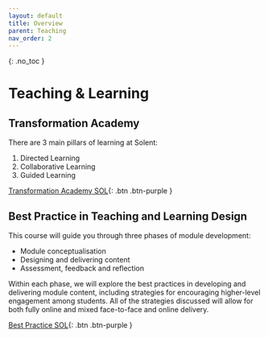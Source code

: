 ```yaml
---
layout: default
title: Overview
parent: Teaching
nav_order: 2
---
```


{: .no_toc }

# Teaching & Learning

## Transformation Academy

There are 3 main pillars of learning at Solent:

1. Directed Learning
1. Collaborative Learning 
1. Guided Learning

[Transformation Academy SOL](https://learn.solent.ac.uk/course/view.php?id=37138#){: .btn .btn-purple } 

## Best Practice in Teaching and Learning Design

This course will guide you through three phases of module development:

* Module conceptualisation
* Designing and delivering content
* Assessment, feedback and reflection

Within each phase, we will explore the best practices in developing and delivering module content, including strategies for encouraging higher-level engagement among students.  All of the strategies discussed will allow for both fully online and mixed face-to-face and online delivery.  

[Best Practice SOL](https://learn.solent.ac.uk/course/view.php?id=42870){: .btn .btn-purple } 
